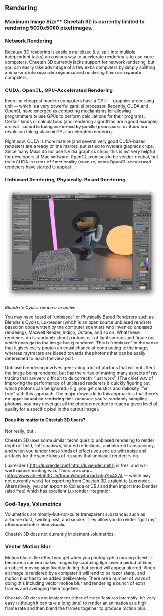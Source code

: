 ## Rendering

### Maximum Image Size** Cheetah 3D is currently limited to rendering 5000x5000 pixel images.

### Network Rendering

Because 3D rendering is easily parallelized (i.e. split into multiple independent tasks) an obvious way to accelerate rendering is to use more computers. Cheetah 3D currently lacks support for network rendering, but you can easily take advantage of a few extra computers by simply splitting animations into separate segments and rendering them on separate computers.

### CUDA, OpenCL, GPU-Accelerated Rendering

Even the cheapest modern computers have a GPU — graphics processing unit — which is a very powerful parallel processor. Recently, CUDA and OpenCL have emerged as competing mechanisms for allowing programmers to use GPUs to perform calculations for their programs. Certain kinds of calculations (and rendering algorithms are a good example) are well-suited to being performed by parallel processors, so there is a revolution taking place in GPU-accelerated rendering.

Right now, CUDA is more mature (and several very good CUDA-based renderers are already on the market) but is tied to NVidia’s graphics chips. Since many Macs do not use NVidia graphics chips, this is not very helpful for developers of Mac software. OpenCL promises to be vendor-neutral, but trails CUDA in terms of functionality (even so, some OpenCL accelerated renderers have started to appear).

### Unbiased Rendering, Physically-Based Rendering

![](Screen%20Shot%202013-12-09%20at%2012.15.03%20PM.jpg)

_Blender's Cycles renderer in action_

You may have heard of “unbiased” or Physically Based Renderers such as Blender's Cycles, Luxrender (which is an open source unbiased renderer based on code written by the computer scientists who invented unbiased rendering), Maxwell Render, Indigo, Octane, and so on. What these renderers do is randomly shoot photons out of light sources and figure out which ones get to the image being rendered. This is “unbiased” in the sense that it gives every photon an equal chance of contributing to the image, whereas raytracers are biased towards the photons that can be easily determined to reach the view port.

Unbiased rendering involves generating a lot of photons that will not affect the image being rendered, but has the virtue of making many aspects of ray tracing that are very difficult to do correctly “just work”. (The chief way of improving the performance of unbiased renderers is quickly figuring out which photons can be ignored.) E.g. you get caustics and radiosity “for free” with this approach. The major downside to this approach is that there’s no upper bound on rendering time (because you’re randomly sampling photons, you may never get all the photons needed to reach a given level of quality for a specific pixel in the output image).

#### Does this matter to Cheetah 3D Users?

Not really, but…

Cheetah 3D uses some similar techniques to unbiased rendering to render depth of field, soft shadows, blurred reflections, and blurred transparency, and when you render these kinds of effects you end up with noise and artifacts for the same kinds of reasons that unbiased renderers do.

Luxrender ([http://luxrender.net](http://luxrender.net)/) is free, and well worth experimenting with. There are scripts (http://www.cheetah3D.de/forum/showthread.php?t=4374 — which may not currently work) for exporting from Cheetah 3D straight to Luxrender. Alternatively, you can export to Collada or OBJ and then import into Blender (also free) which has excellent Luxrender integration.

### God-Rays, Volumetrics

Volumetrics are mostly-but-not-quite transparent substances such as airborne dust, swirling mist, and smoke. They allow you to render “god ray” effects and other nice visuals.

Cheetah 3D does not currently implement volumetrics.

### Vector Motion Blur

Motion blur is the effect you get when you photograph a moving object — because a camera makes images by capturing light over a period of time, an object moving significantly during that period will appear blurred. When an image is rendered by a computer it will tend to be razor sharp, and motion blur has to be added deliberately. There are a number of ways of doing this including vector motion blur and rendering a bunch of extra frames and averaging them together.

Cheetah 3D does not implement either of these features internally. It’s very easy (although it can take a long time) to render an animation at a high frame rate and then blend the frames together to produce motion blur.